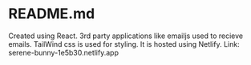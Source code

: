 # README.md
Created using React. 3rd party applications like emailjs used to recieve emails. TailWind css is used for styling. It is hosted using Netlify. Link: serene-bunny-1e5b30.netlify.app
